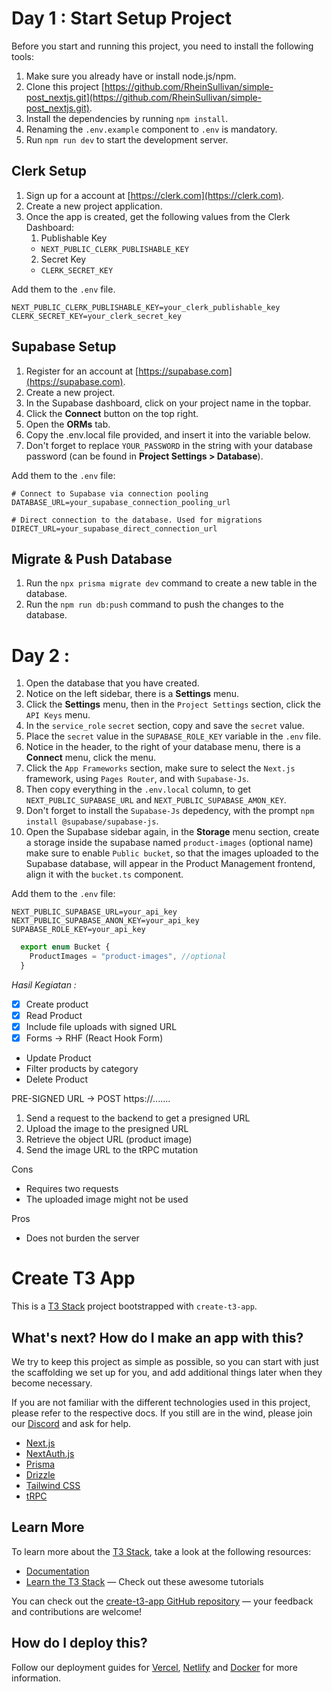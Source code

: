 # Day 1 : Start Setup Project

Before you start and running this project, you need to install the following tools:

1. Make sure you already have or install node.js/npm.
2. Clone this project [https://github.com/RheinSullivan/simple-post_nextjs.git](https://github.com/RheinSullivan/simple-post_nextjs.git).
3. Install the dependencies by running `npm install`.
4. Renaming the `.env.example` component to `.env` is mandatory.
5. Run `npm run dev` to start the development server.

## Clerk Setup

1. Sign up for a account at [https://clerk.com](https://clerk.com).
2. Create a new project application.
3. Once the app is created, get the following values from the Clerk Dashboard:
   1. Publishable Key
   - `NEXT_PUBLIC_CLERK_PUBLISHABLE_KEY`
   2. Secret Key
   - `CLERK_SECRET_KEY`

Add them to the `.env` file.

```.env
NEXT_PUBLIC_CLERK_PUBLISHABLE_KEY=your_clerk_publishable_key
CLERK_SECRET_KEY=your_clerk_secret_key
```

## Supabase Setup

1. Register for an account at [https://supabase.com](https://supabase.com).
2. Create a new project.
3. In the Supabase dashboard, click on your project name in the topbar.
4. Click the **Connect** button on the top right.
5. Open the **ORMs** tab.
6. Copy the .env.local file provided, and insert it into the variable below.
7. Don't forget to replace `YOUR_PASSWORD` in the string with your database password (can be found in **Project Settings > Database**).

Add them to the `.env` file:

```env
# Connect to Supabase via connection pooling
DATABASE_URL=your_supabase_connection_pooling_url

# Direct connection to the database. Used for migrations
DIRECT_URL=your_supabase_direct_connection_url
```

>

## Migrate & Push Database

1. Run the `npx prisma migrate dev` command to create a new table in the database.
2. Run the `npm run db:push` command to push the changes to the database.

# Day 2 :

1. Open the database that you have created.
2. Notice on the left sidebar, there is a **Settings** menu.
3. Click the **Settings** menu, then in the `Project Settings` section, click the `API Keys` menu.
4. In the `service_role` `secret` section, copy and save the `secret` value.
5. Place the `secret` value in the `SUPABASE_ROLE_KEY` variable in the `.env` file.
6. Notice in the header, to the right of your database menu, there is a **Connect** menu, click the menu.
7. Click the `App Frameworks` section, make sure to select the `Next.js` framework, using `Pages Router`, and with `Supabase-Js`.
8. Then copy everything in the `.env.local` column, to get `NEXT_PUBLIC_SUPABASE_URL` and `NEXT_PUBLIC_SUPABASE_AMON_KEY`.
9. Don't forget to install the `Supabase-Js` depedency, with the prompt `npm install @supabase/supabase-js`.
10. Open the Supabase sidebar again, in the **Storage** menu section, create a storage inside the supabase named `product-images` (optional name) make sure to enable `Public bucket`, so that the images uploaded to the Supabase database, will appear in the Product Management frontend, align it with the `bucket.ts` component.

Add them to the `.env` file:

```.env
NEXT_PUBLIC_SUPABASE_URL=your_api_key
NEXT_PUBLIC_SUPABASE_ANON_KEY=your_api_key
SUPABASE_ROLE_KEY=your_api_key
```

```bucket.ts
  export enum Bucket {
    ProductImages = "product-images", //optional
  }
```

_Hasil Kegiatan :_

- [x] Create product
- [x] Read Product
- [x] Include file uploads with signed URL
- [x] Forms -> RHF (React Hook Form)
- Update Product
- Filter products by category
- Delete Product

PRE-SIGNED URL -> POST https://.......

1. Send a request to the backend to get a presigned URL
2. Upload the image to the presigned URL
3. Retrieve the object URL (product image)
4. Send the image URL to the tRPC mutation

Cons

- Requires two requests
- The uploaded image might not be used

Pros

- Does not burden the server

# Create T3 App

This is a [T3 Stack](https://create.t3.gg/) project bootstrapped with `create-t3-app`.

## What's next? How do I make an app with this?

We try to keep this project as simple as possible, so you can start with just the scaffolding we set up for you, and add additional things later when they become necessary.

If you are not familiar with the different technologies used in this project, please refer to the respective docs. If you still are in the wind, please join our [Discord](https://t3.gg/discord) and ask for help.

- [Next.js](https://nextjs.org)
- [NextAuth.js](https://next-auth.js.org)
- [Prisma](https://prisma.io)
- [Drizzle](https://orm.drizzle.team)
- [Tailwind CSS](https://tailwindcss.com)
- [tRPC](https://trpc.io)

## Learn More

To learn more about the [T3 Stack](https://create.t3.gg/), take a look at the following resources:

- [Documentation](https://create.t3.gg/)
- [Learn the T3 Stack](https://create.t3.gg/en/faq#what-learning-resources-are-currently-available) — Check out these awesome tutorials

You can check out the [create-t3-app GitHub repository](https://github.com/t3-oss/create-t3-app) — your feedback and contributions are welcome!

## How do I deploy this?

Follow our deployment guides for [Vercel](https://create.t3.gg/en/deployment/vercel), [Netlify](https://create.t3.gg/en/deployment/netlify) and [Docker](https://create.t3.gg/en/deployment/docker) for more information.
